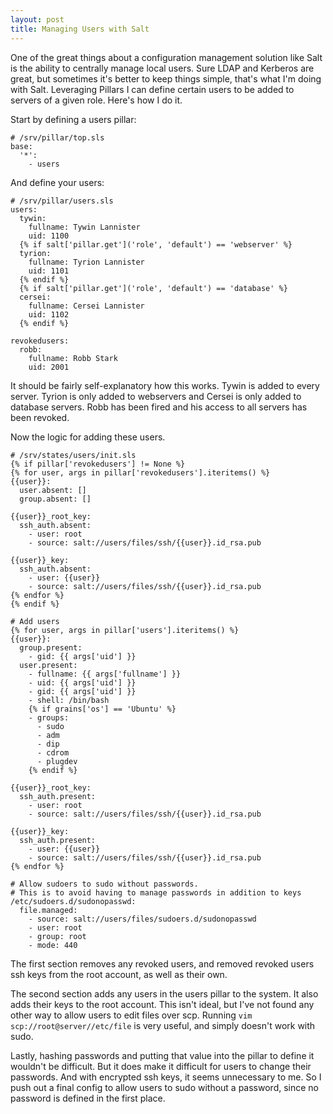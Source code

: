 ```yaml
---
layout: post
title: Managing Users with Salt
---
```


One of the great things about a configuration management solution like Salt is the ability to centrally manage local users. Sure LDAP and Kerberos are great, but sometimes it's better to keep things simple, that's what I'm doing with Salt. Leveraging Pillars I can define certain users to be added to servers of a given role. Here's how I do it.

Start by defining a users pillar:

``` 
# /srv/pillar/top.sls
base:
  '*':
    - users
```

And define your users:

```
# /srv/pillar/users.sls
users:
  tywin:
    fullname: Tywin Lannister
    uid: 1100
  {% if salt['pillar.get']('role', 'default') == 'webserver' %}
  tyrion:
    fullname: Tyrion Lannister
    uid: 1101
  {% endif %}
  {% if salt['pillar.get']('role', 'default') == 'database' %}
  cersei:
    fullname: Cersei Lannister
    uid: 1102
  {% endif %}

revokedusers:
  robb:
    fullname: Robb Stark
    uid: 2001
```

It should be fairly self-explanatory how this works. Tywin is added to every server. Tyrion is only added to webservers and Cersei is only added to database servers. Robb has been fired and his access to all servers has been revoked.

Now the logic for adding these users.

```
# /srv/states/users/init.sls
{% if pillar['revokedusers'] != None %}
{% for user, args in pillar['revokedusers'].iteritems() %}
{{user}}:
  user.absent: []
  group.absent: []

{{user}}_root_key:
  ssh_auth.absent:
    - user: root
    - source: salt://users/files/ssh/{{user}}.id_rsa.pub

{{user}}_key:
  ssh_auth.absent:
    - user: {{user}}
    - source: salt://users/files/ssh/{{user}}.id_rsa.pub
{% endfor %}
{% endif %}

# Add users
{% for user, args in pillar['users'].iteritems() %}
{{user}}:
  group.present:
    - gid: {{ args['uid'] }}
  user.present:
    - fullname: {{ args['fullname'] }}
    - uid: {{ args['uid'] }}
    - gid: {{ args['uid'] }}
    - shell: /bin/bash
    {% if grains['os'] == 'Ubuntu' %}
    - groups:
      - sudo
      - adm
      - dip
      - cdrom
      - plugdev
    {% endif %}

{{user}}_root_key:
  ssh_auth.present:
    - user: root
    - source: salt://users/files/ssh/{{user}}.id_rsa.pub

{{user}}_key:
  ssh_auth.present:
    - user: {{user}}
    - source: salt://users/files/ssh/{{user}}.id_rsa.pub
{% endfor %}

# Allow sudoers to sudo without passwords.
# This is to avoid having to manage passwords in addition to keys
/etc/sudoers.d/sudonopasswd:
  file.managed:
    - source: salt://users/files/sudoers.d/sudonopasswd
    - user: root
    - group: root
    - mode: 440
```

The first section removes any revoked users, and removed revoked users ssh keys from the root account, as well as their own.

The second section adds any users in the users pillar to the system. It also adds their keys to the root account. This isn't ideal, but I've not found any other way to allow users to edit files over scp. Running `vim scp://root@server//etc/file` is very useful, and simply doesn't work with sudo.

Lastly, hashing passwords and putting that value into the pillar to define it wouldn't be difficult. But it does make it difficult for users to change their passwords. And with encrypted ssh keys, it seems unnecessary to me. So I push out a final config to allow users to sudo without a password, since no password is defined in the first place.
